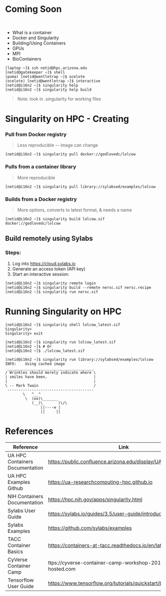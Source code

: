 # Coming Soon

<br>

* What is a container
* Docker and Singularity 
* Building/Using Containers
* GPUs
* MPI
* BioContainers

```console
[laptop ~]$ ssh netid@hpc.arizona.edu
[netid@gatekeeper ~]$ shell
(puma) [netid@wentletrap ~]$ ocelote
(ocelote) [netid@wentletrap ~]$ interactive
[netid@i16n2 ~]$ singularity help
[netid@i16n2 ~]$ singularity help build
```
> Note: look in .singularity for working files 

# Singularity on HPC - Creating

### Pull from Docker registry 
> Less reproducible -- image can change
```console
[netid@i16n2 ~]$ singularity pull docker://godlovedc/lolcow
```

### Pulls from a container library 
> More reproducible
```console
[netid@i16n2 ~]$ singularity pull library://sylabsed/examples/lolcow
```

### Builds from a Docker registry
> More options, converts to latest format, & needs a name
```console
[netid@i16n2 ~]$ singularity build lolcow.sif docker://godlovedc/lolcow
```

## Build remotely using Sylabs
### Steps:

1. Log into https://cloud.sylabs.io
2. Generate an access token (API key)
3. Start an interactive session:
```console
[netid@i16n2 ~]$ singularity remote login
[netid@i16n2 ~]$ singularity build --remote nersc.sif nersc.recipe
[netid@i16n2 ~]$ singularity run nersc.sif
```

# Running Singularity on HPC

```console
[netid@i16n2 ~]$ singularity shell lolcow_latest.sif
Singularity> 
Singularity> exit
```

```console
[netid@i16n2 ~]$ singularity run lolcow_latest.sif
[netid@i16n2 ~]$ # Or
[netid@i16n2 ~]$ ./lolcow_latest.sif
```

```console
[netid@i16n2 ~]$ singularity run library://sylabsed/examples/lolcow
INFO:    Using cached image
 _______________________________________
/ Wrinkles should merely indicate where \
| smiles have been.                     |
|                                       |
\ -- Mark Twain                         /
 ---------------------------------------
        \   ^__^
         \  (oo)\_______
            (__)\       )\/\
                ||----w |
                ||     ||
```

# References
| Reference | Link |
| ----------| ---- |
| UA HPC Containers Documentation | https://public.confluence.arizona.edu/display/UAHPC/Containers |
| UA HPC Examples Github | https://ua-researchcomputing-hpc.github.io |
| NIH Containers Documentation | https://hpc.nih.gov/apps/singularity.html |
| Sylabs User Guide | https://sylabs.io/guides/3.5/user-guide/introduction.html |
| Sylabs Examples | https://github.com/sylabs/examples |
| TACC Container Basics | https://containers-at-tacc.readthedocs.io/en/latest/ |
| CyVerse Container Camp | ttps://cyverse-container-camp-workshop-2018.readthedocs-hosted.com |
| Tensorflow User Guide | https://www.tensorflow.org/tutorials/quickstart/beginner |
